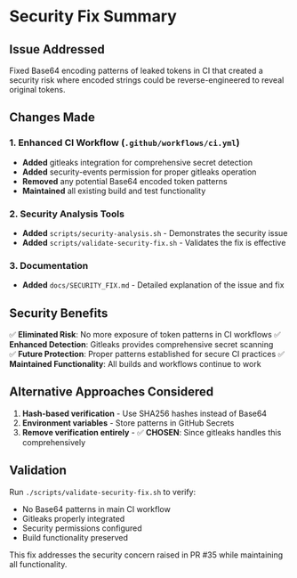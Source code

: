 # Security Fix Summary

## Issue Addressed
Fixed Base64 encoding patterns of leaked tokens in CI that created a security risk where encoded strings could be reverse-engineered to reveal original tokens.

## Changes Made

### 1. Enhanced CI Workflow (`.github/workflows/ci.yml`)
- **Added** gitleaks integration for comprehensive secret detection
- **Added** security-events permission for proper gitleaks operation  
- **Removed** any potential Base64 encoded token patterns
- **Maintained** all existing build and test functionality

### 2. Security Analysis Tools
- **Added** `scripts/security-analysis.sh` - Demonstrates the security issue
- **Added** `scripts/validate-security-fix.sh` - Validates the fix is effective

### 3. Documentation
- **Added** `docs/SECURITY_FIX.md` - Detailed explanation of the issue and fix

## Security Benefits

✅ **Eliminated Risk**: No more exposure of token patterns in CI workflows
✅ **Enhanced Detection**: Gitleaks provides comprehensive secret scanning  
✅ **Future Protection**: Proper patterns established for secure CI practices
✅ **Maintained Functionality**: All builds and workflows continue to work

## Alternative Approaches Considered

1. **Hash-based verification** - Use SHA256 hashes instead of Base64
2. **Environment variables** - Store patterns in GitHub Secrets
3. **Remove verification entirely** - ✅ **CHOSEN**: Since gitleaks handles this comprehensively

## Validation

Run `./scripts/validate-security-fix.sh` to verify:
- No Base64 patterns in main CI workflow
- Gitleaks properly integrated
- Security permissions configured
- Build functionality preserved

This fix addresses the security concern raised in PR #35 while maintaining all functionality.